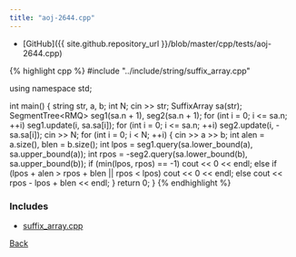 ```yaml
---
title: "aoj-2644.cpp"
---
```


- [GitHub]({{ site.github.repository_url }}/blob/master/cpp/tests/aoj-2644.cpp)

{% highlight cpp %}
#include "../include/string/suffix_array.cpp"

using namespace std;

int main() {
  string str, a, b;
  int N;
  cin >> str;
  SuffixArray<string> sa(str);
  SegmentTree<RMQ<int>> seg1(sa.n + 1), seg2(sa.n + 1);
  for (int i = 0; i <= sa.n; ++i) seg1.update(i, sa.sa[i]);
  for (int i = 0; i <= sa.n; ++i) seg2.update(i, -sa.sa[i]);
  cin >> N;
  for (int i = 0; i < N; ++i) {
    cin >> a >> b;
    int alen = a.size(), blen = b.size();
    int lpos = seg1.query(sa.lower_bound(a), sa.upper_bound(a));
    int rpos = -seg2.query(sa.lower_bound(b), sa.upper_bound(b));
    if (min(lpos, rpos) == -1)
      cout << 0 << endl;
    else if (lpos + alen > rpos + blen || rpos < lpos)
      cout << 0 << endl;
    else
      cout << rpos - lpos + blen << endl;
  }
  return 0;
}
{% endhighlight %}

### Includes

- [suffix_array.cpp](../include/string/suffix_array)

[Back](..)
